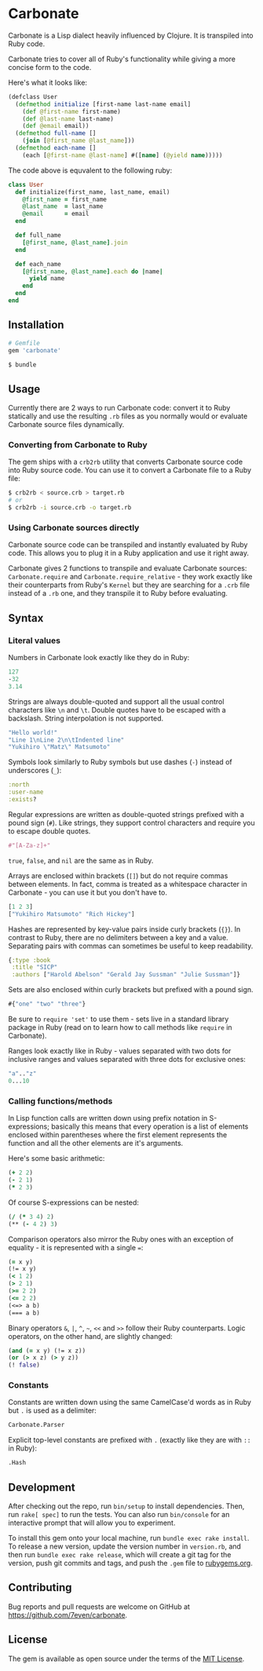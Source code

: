 # Carbonate

Carbonate is a Lisp dialect heavily influenced by Clojure. It is transpiled into Ruby code.

Carbonate tries to cover all of Ruby's functionality while giving a more concise form to the code.

Here's what it looks like:

``` clojure
(defclass User
  (defmethod initialize [first-name last-name email]
    (def @first-name first-name)
    (def @last-name last-name)
    (def @email email))
  (defmethod full-name []
    (join [@first_name @last_name]))
  (defmethod each-name []
    (each [@first-name @last-name] #([name] (@yield name)))))
```

The code above is equvalent to the following ruby:

``` ruby
class User
  def initialize(first_name, last_name, email)
    @first_name = first_name
    @last_name  = last_name
    @email      = email
  end

  def full_name
    [@first_name, @last_name].join
  end

  def each_name
    [@first_name, @last_name].each do |name|
      yield name
    end
  end
end
```

## Installation

``` ruby
# Gemfile
gem 'carbonate'
```

``` sh
$ bundle
```

## Usage

Currently there are 2 ways to run Carbonate code: convert it to Ruby statically and use the resulting `.rb` files as you normally would or evaluate Carbonate source files dynamically.

### Converting from Carbonate to Ruby

The gem ships with a `crb2rb` utility that converts Carbonate source code into Ruby source code. You can use it to convert a Carbonate file to a Ruby file:

``` sh
$ crb2rb < source.crb > target.rb
# or
$ crb2rb -i source.crb -o target.rb
```

### Using Carbonate sources directly

Carbonate source code can be transpiled and instantly evaluated by Ruby code. This allows you to plug it in a Ruby application and use it right away.

Carbonate gives 2 functions to transpile and evaluate Carbonate sources: `Carbonate.require` and `Carbonate.require_relative` - they work exactly like their counterparts from Ruby's `Kernel` but they are searching for a `.crb` file instead of a `.rb` one, and they transpile it to Ruby before evaluating.

## Syntax

### Literal values

Numbers in Carbonate look exactly like they do in Ruby:

``` clojure
127
-32
3.14
```

Strings are always double-quoted and support all the usual control characters like `\n` and `\t`. Double quotes have to be escaped with a backslash. String interpolation is not supported.

``` clojure
"Hello world!"
"Line 1\nLine 2\n\tIndented line"
"Yukihiro \"Matz\" Matsumoto"
```

Symbols look similarly to Ruby symbols but use dashes (`-`) instead of underscores (`_`):

``` clojure
:north
:user-name
:exists?
```

Regular expressions are written as double-quoted strings prefixed with a pound sign (`#`). Like strings, they support control characters and require you to escape double quotes.

``` clojure
#"[A-Za-z]+"
```

`true`, `false`, and `nil` are the same as in Ruby.

Arrays are enclosed within brackets (`[]`) but do not require commas between elements. In fact, comma is treated as a whitespace character in Carbonate - you can use it but you don't have to.

``` clojure
[1 2 3]
["Yukihiro Matsumoto" "Rich Hickey"]
```

Hashes are represented by key-value pairs inside curly brackets (`{}`). In contrast to Ruby, there are no delimiters between a key and a value. Separating pairs with commas can sometimes be useful to keep readability.

``` clojure
{:type :book
 :title "SICP"
 :authors ["Harold Abelson" "Gerald Jay Sussman" "Julie Sussman"]}
```

Sets are also enclosed within curly brackets but prefixed with a pound sign.

``` clojure
#{"one" "two" "three"}
```

Be sure to `require 'set'` to use them - sets live in a standard library package in Ruby (read on to learn how to call methods like `require` in Carbonate).

Ranges look exactly like in Ruby - values separated with two dots for inclusive ranges and values separated with three dots for exclusive ones:

``` clojure
"a".."z"
0...10
```

### Calling functions/methods

In Lisp function calls are written down using prefix notation in S-expressions; basically this means that every operation is a list of elements enclosed within parentheses where the first element represents the function and all the other elements are it's arguments.

Here's some basic arithmetic:

``` clojure
(+ 2 2)
(- 2 1)
(* 2 3)
```

Of course S-expressions can be nested:

``` clojure
(/ (* 3 4) 2)
(** (- 4 2) 3)
```

Comparison operators also mirror the Ruby ones with an exception of equality - it is represented with a single `=`:

``` clojure
(= x y)
(!= x y)
(< 1 2)
(> 2 1)
(>= 2 2)
(<= 2 2)
(<=> a b)
(=== a b)
```

Binary operators `&`, `|`, `^`, `~`, `<<` and `>>` follow their Ruby counterparts. Logic operators, on the other hand, are slightly changed:

``` clojure
(and (= x y) (!= x z))
(or (> x z) (> y z))
(! false)
```

### Constants

Constants are written down using the same CamelCase'd words as in Ruby but `.` is used as a delimiter:

``` clojure
Carbonate.Parser
```

Explicit top-level constants are prefixed with `.` (exactly like they are with `::` in Ruby):

``` clojure
.Hash
```

## Development

After checking out the repo, run `bin/setup` to install dependencies. Then, run `rake[ spec]` to run the tests. You can also run `bin/console` for an interactive prompt that will allow you to experiment.

To install this gem onto your local machine, run `bundle exec rake install`. To release a new version, update the version number in `version.rb`, and then run `bundle exec rake release`, which will create a git tag for the version, push git commits and tags, and push the `.gem` file to [rubygems.org](https://rubygems.org).

## Contributing

Bug reports and pull requests are welcome on GitHub at https://github.com/7even/carbonate.

## License

The gem is available as open source under the terms of the [MIT License](http://opensource.org/licenses/MIT).
